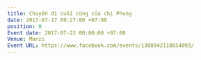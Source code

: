 ```yaml
---
title: Chuyến đi cuối cùng của chị Phụng
date: 2017-07-17 09:27:00 +07:00
position: 0
Event date: 2017-07-23 00:00:00 +07:00
Venue: Manzi
Event URL: https://www.facebook.com/events/1380942118654093/
---
```


